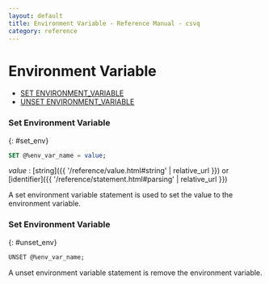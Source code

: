 ```yaml
---
layout: default
title: Environment Variable - Reference Manual - csvq
category: reference
---
```


# Environment Variable

* [SET ENVIRONMENT_VARIABLE](#set_env)
* [UNSET ENVIRONMENT_VARIABLE](#unset_env)


### Set Environment Variable
{: #set_env}

```sql
SET @%env_var_name = value;
```

_value_
: [string]({{ '/reference/value.html#string' | relative_url }}) or [identifier]({{ '/reference/statement.html#parsing' | relative_url }})

A set environment variable statement is used to set the value to the environment variable. 


### Set Environment Variable
{: #unset_env}

```sql
UNSET @%env_var_name;
```

A unset environment variable statement is remove the environment variable. 



